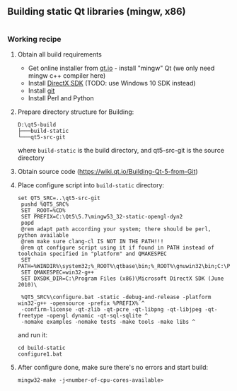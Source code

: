## Building static Qt libraries (mingw, x86)
#

### Working recipe

1. Obtain all build requirements
    * Get online installer from [qt.io](http://www.qt.io) - install "mingw" Qt (we only need mingw c++ compiler here)
    * Install [DirectX SDK](https://www.microsoft.com/en-us/download/details.aspx?id=6812) (TODO: use Windows 10 SDK instead)
    * Install [git](https://git-scm.com/downloads)
    * Install Perl and Python
2. Prepare directory structure for Building:
    ```
    D:\qt5-build
    ├───build-static
    └───qt5-src-git
    ```
    where `build-static` is the build directory, and qt5-src-git is the source directory
3. Obtain source code (https://wiki.qt.io/Building-Qt-5-from-Git)
4. Place configure script into `build-static` directory:
   ```
   set QT5_SRC=..\qt5-src-git
    pushd %QT5_SRC%
    SET _ROOT=%CD%
    SET PREFIX=C:\Qt5\5.7\mingw53_32-static-opengl-dyn2
    popd
    @rem adapt path according your system; there should be perl, python available
    @rem make sure clang-cl IS NOT IN THE PATH!!!
    @rem qt configure script using it if found in PATH instead of toolchain specified in "platform" and QMAKESPEC
    SET PATH=%WINDIR%\system32;%_ROOT%\qtbase\bin;%_ROOT%\gnuwin32\bin;C:\Perl64\bin;C:\Anaconda3;C:\Qt5\Tools\mingw530_32\bin
    SET QMAKESPEC=win32-g++
    SET DXSDK_DIR=C:\Program Files (x86)\Microsoft DirectX SDK (June 2010)\

    %QT5_SRC%\configure.bat -static -debug-and-release -platform win32-g++ -opensource -prefix %PREFIX% ^
    -confirm-license -qt-zlib -qt-pcre -qt-libpng -qt-libjpeg -qt-freetype -opengl dynamic -qt-sql-sqlite ^
    -nomake examples -nomake tests -make tools -make libs ^
    ```
    and run it:
    ```
    cd build-static
    configure1.bat
    ```

5. After configure done, make sure there's no errors and start build:
   ```
   mingw32-make -j<number-of-cpu-cores-available>




 




